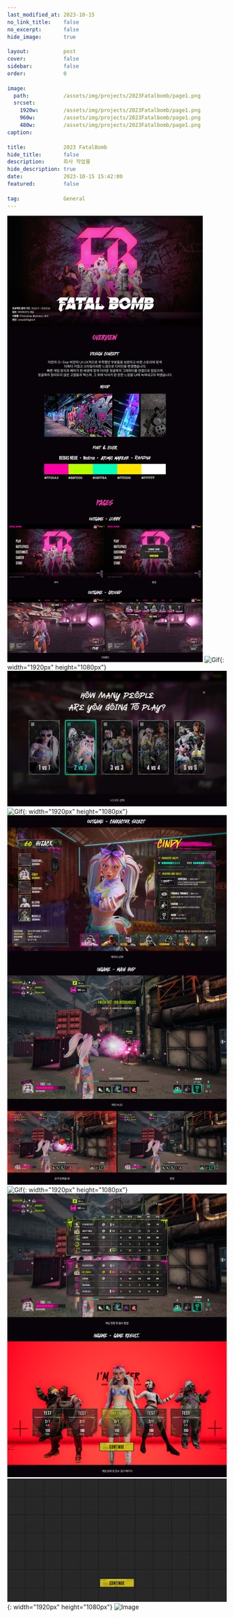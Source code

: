 ```yaml
---
last_modified_at: 2023-10-15
no_link_title:    false 
no_excerpt:       false 
hide_image:       true

layout:           post
cover:            false
sidebar:          false
order:            0

image:
  path:           /assets/img/projects/2023Fatalbomb/page1.png
  srcset:
    1920w:        /assets/img/projects/2023Fatalbomb/page1.png
    960w:         /assets/img/projects/2023Fatalbomb/page1.png
    480w:         /assets/img/projects/2023Fatalbomb/page1.png
caption:          

title:            2023 FatalBomb
hide_title:       false
description:      회사 작업물
hide_description: true
date:             2023-10-15 15:42:00
featured:         false

tag:              General
---
```



![Image](/assets/img/projects/2023Fatalbomb/2023FATAL01.jpg)
![Gif](/assets/img/projects/2023Fatalbomb/outgame-1.gif){: width="1920px" height="1080px"}
![Image](/assets/img/projects/2023Fatalbomb/2023FATAL02.jpg)
![Gif](/assets/img/projects/2023Fatalbomb/outgame-2.gif){: width="1920px" height="1080px"}
![Image](/assets/img/projects/2023Fatalbomb/2023FATAL03.jpg)
![Gif](/assets/img/projects/2023Fatalbomb/ingameplay.gif){: width="1920px" height="1080px"}
![Image](/assets/img/projects/2023Fatalbomb/2023FATAL04.jpg)
![Gif](/assets/img/projects/2023Fatalbomb/page7-1.gif){: width="1920px" height="1080px"}
![Image](/assets/img/projects/2023Fatalbomb/2023FATAL06.png)